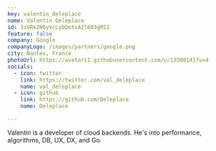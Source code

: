 ```yaml
---
key: valentin_deleplace
name: Valentin Deleplace
id: 3zURk2N6yVcLybDotsA2l603gM12
feature: false
company: Google
companyLogo: /images/partners/google.png
city: Nantes, France
photoUrl: https://avatars1.githubusercontent.com/u/13508141?v=4
socials:
  - icon: twitter
    link: https://twitter.com/val_deleplace
    name: val_deleplace
  - icon: github
    link: https://github.com/Deleplace
    name: Deleplace

---
```


Valentin is a developer of cloud backends. He's into performance, algorithms, DB, UX, DX, and Go.
